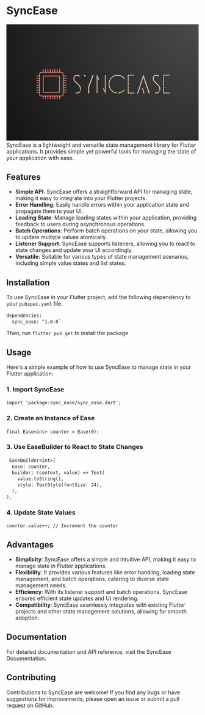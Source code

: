 
# SyncEase

![enter image description here](https://raw.githubusercontent.com/muhsindev4/sync_ease/main/Screenshot%202023-09-26%20215731.png)
SyncEase is a lightweight and versatile state management library for Flutter applications. It provides simple yet powerful tools for managing the state of your application with ease.

## Features

- **Simple API**: SyncEase offers a straightforward API for managing state, making it easy to integrate into your Flutter projects.
- **Error Handling**: Easily handle errors within your application state and propagate them to your UI.
- **Loading State**: Manage loading states within your application, providing feedback to users during asynchronous operations.
- **Batch Operations**: Perform batch operations on your state, allowing you to update multiple values atomically.
- **Listener Support**: SyncEase supports listeners, allowing you to react to state changes and update your UI accordingly.
- **Versatile**: Suitable for various types of state management scenarios, including simple value states and list states.

## Installation

To use SyncEase in your Flutter project, add the following dependency to your `pubspec.yaml` file:

    dependencies:
      sync_ease: ^1.0.0` 

Then, run `flutter pub get` to install the package.

## Usage

Here's a simple example of how to use SyncEase to manage state in your Flutter application:

### 1. Import SyncEase

    import 'package:sync_ease/sync_ease.dart';

### 2. Create an Instance of Ease

    final Ease<int> counter = Ease(0);

### 3. Use EaseBuilder to React to State Changes

     EaseBuilder<int>(
      ease: counter,
      builder: (context, value) => Text(
        value.toString(),
        style: TextStyle(fontSize: 24),
      ),
    ),

### 4. Update State Values

    counter.value++; // Increment the counter
## Advantages

-   **Simplicity**: SyncEase offers a simple and intuitive API, making it easy to manage state in Flutter applications.
-   **Flexibility**: It provides various features like error handling, loading state management, and batch operations, catering to diverse state management needs.
-   **Efficiency**: With its listener support and batch operations, SyncEase ensures efficient state updates and UI rendering.
-   **Compatibility**: SyncEase seamlessly integrates with existing Flutter projects and other state management solutions, allowing for smooth adoption.

## Documentation

For detailed documentation and API reference, visit the SyncEase Documentation.

## Contributing

Contributions to SyncEase are welcome! If you find any bugs or have suggestions for improvements, please open an issue or submit a pull request on GitHub.


